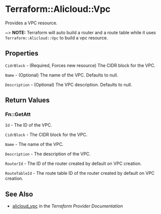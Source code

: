 # Terraform::Alicloud::Vpc

Provides a VPC resource.

~> **NOTE:** Terraform will auto build a router and a route table while it uses `Terraform::Alicloud::Vpc` to build a vpc resource.

## Properties

`CidrBlock` - (Required, Forces new resource) The CIDR block for the VPC.

`Name` - (Optional) The name of the VPC. Defaults to null.

`Description` - (Optional) The VPC description. Defaults to null.


## Return Values

### Fn::GetAtt

`Id` - The ID of the VPC.

`CidrBlock` - The CIDR block for the VPC.

`Name` - The name of the VPC.

`Description` - The description of the VPC.

`RouterId` - The ID of the router created by default on VPC creation.

`RouteTableId` - The route table ID of the router created by default on VPC creation.

## See Also

* [alicloud_vpc](https://www.terraform.io/docs/providers/alicloud/r/vpc.html) in the _Terraform Provider Documentation_